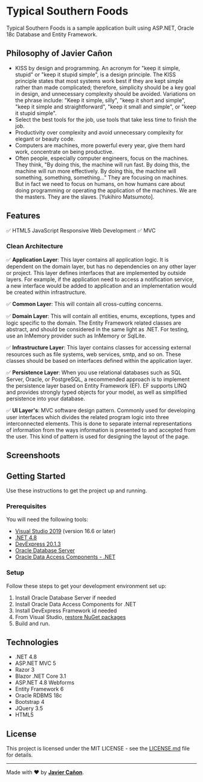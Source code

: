 ﻿# Typical Southern Foods
Typical Southern Foods is a sample application built using ASP.NET, Oracle 18c Database and Entity Framework.

## Philosophy of Javier Cañon

* KISS by design and programming. An acronym for "keep it simple, stupid" or "keep it stupid simple", is a design principle. The KISS principle states that most systems work best if they are kept simple rather than made complicated; therefore, simplicity should be a key goal in design, and unnecessary complexity should be avoided. Variations on the phrase include: "Keep it simple, silly", "keep it short and simple", "keep it simple and straightforward", "keep it small and simple", or "keep it stupid simple".
* Select the best tools for the job, use tools that take less time to finish the job.
* Productivity over complexity and avoid unnecessary complexity for elegant or beauty code.
* Computers are machines, more powerful every year, give them hard work, concentrate on being productive.
* Often people, especially computer engineers, focus on the machines. They think, "By doing this, the machine will run fast. By doing this, the machine will run more effectively. By doing this, the machine will something, something, something..." They are focusing on machines. But in fact we need to focus on humans, on how humans care about doing programming or operating the application of the machines. We are the masters. They are the slaves. [Yukihiro Matsumoto].

## Features

✅ HTML5 JavaScript Responsive Web Development
✅ MVC  

### Clean Architecture

✅ **Application Layer**: This layer contains all application logic. It is dependent on the domain layer, but has no dependencies on any other layer or project. This layer defines interfaces that are implemented by outside layers. For example, if the application need to access a notification service, a new interface would be added to application and an implementation would be created within infrastructure.

✅ **Common Layer**: This will contain all cross-cutting concerns.

✅ **Domain Layer**: This will contain all entities, enums, exceptions, types and logic specific to the domain. The Entity Framework related classes are abstract, and should be considered in the same light as .NET. For testing, use an InMemory provider such as InMemory or SqlLite.

✅ **Infrastructure Layer**: This layer contains classes for accessing external resources such as file systems, web services, smtp, and so on. These classes should be based on interfaces defined within the application layer.

✅ **Persistence Layer**: When you use relational databases such as SQL Server, Oracle, or PostgreSQL, a recommended approach is to implement the persistence layer based on Entity Framework (EF). EF supports LINQ and provides strongly typed objects for your model, as well as simplified persistence into your database.

✅ **UI Layer's**: MVC software design pattern. Commonly used for developing user interfaces which divides the related program logic into three interconnected elements. This is done to separate internal representations of information from the ways information is presented to and accepted from the user. This kind of pattern is used for designing the layout of the page.

## Screenshoots

## Getting Started

Use these instructions to get the project up and running.

### Prerequisites

You will need the following tools:

* [Visual Studio 2019](https://visualstudio.microsoft.com/vs/) (version 16.6 or later)
* [.NET 4.8](https://dotnet.microsoft.com/download)
* [DevExpress 20.1.3](https://www.devexpress.com/)
* [Oracle Database Server](https://www.oracle.com/downloads/)
* [Oracle Data Access Components - .NET](https://www.oracle.com/database/technologies/net-downloads.html)

### Setup
Follow these steps to get your development environment set up:

1.   Install Oracle Database Server if needed
2.   Install Oracle Data Access Components for .NET
3.   Install DevExpress Framework id needed
4.   From Visual Studio, [restore NuGet packages](https://docs.microsoft.com/en-us/nuget/consume-packages/package-restore-troubleshooting)
5.   Build and run.

## Technologies

* .NET 4.8
* ASP.NET MVC 5 
* Razor 3
* Blazor .NET Core 3.1
* ASP.NET 4.8 Webforms
* Entity Framework 6
* Oracle RDBMS 18c
* Bootstrap 4
* JQuery 3.5
* HTML5


## License

This project is licensed under the MIT LICENSE - see the [LICENSE.md](/LICENSE.md) file for details.

---
Made with ❤️ by **[Javier Cañon](https://javiercanon.com)**.
